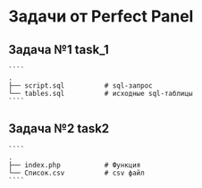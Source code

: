 # Задачи от Perfect Panel

## Задача №1 task_1
    ````
    .
    ├── script.sql          # sql-запрос
    └── tables.sql          # исходные sql-таблицы
    ````
## Задача №2 task2
    ````
    .
    ├── index.php           # Функция
    └── Список.csv          # csv файл
    ````
